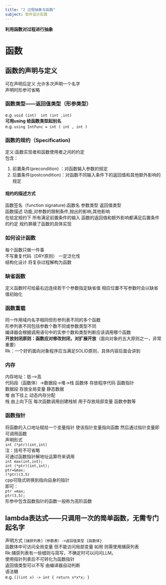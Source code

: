 ```yaml
---
title: "2 过程抽象与函数"
subject: 软件设计实践
---
```

**利用函数对过程进行抽象**
# 函数
## 函数的声明与定义 
可在声明后定义 允许多次声明一个名字  
声明时形参可省略
### 函数类型——返回值类型（形参类型）
e.g. `void (int)  int (int ,int)`  
**可用using 给函数类型起别名**   
e.g. `using IntFunc = int ( int , int ) `  
### 函数的规约（Specification)
定义:函数实现者和函数使用者之间的约定  
包含：
1. 前置条件(precondition) ：对函数输入参数的规定
2. 后置条件(postcondition)：对函数不同输入条件下的返回值和其他额外影响的规定
#### 规约的描述方式
函数签名（function signature):函数名 参数类型 返回值类型  
函数描述 功能,对参数的限制条件,抛出的影响,其他影响  
在给定规约下 所有满足前置条件的输入 函数的返回值和额外影响都满足后置条件的约定
规约屏蔽了函数的具体实现 
### 如何设计函数
每个函数只做一件事  
不写重复代码（DRY原则） 
一定泛化性  
结构化设计 将复杂过程解构为函数   
### 缺省函数
定义函数时可给最右边连续若干个参数指定缺省值 相应位置不写参数时会以缺省值初始化  
### 函数重载
同一作用域内名字相同但形参列表不同的多个函数  
形参列表不同包括参数个数不同或参数类型不同  
编译器会根据调用语句中的实参个数和类型判断应该调用哪个函数  
**开放封闭原则：函数应对修改封闭，对扩展开放**（面向对象的五大原则之一，非常重要）  
Rk：一个好的面向对象程序应当满足SOLID原则，具体内容后面会讲到
### 内存
内存地址：低——>高  
代码段（函数体）->数据段->堆->栈
函数体 存放程序代码 函数指针  
数据段 存放全局变量 静态数据  
堆 由下往上 动态内存分配  
栈 由上向下压 每次函数调用创建栈帧 用于存放局部变量 函数参数等  
### 函数指针
将函数的入口地址赋给一个变量指针 使该指针变量指向函数 然后通过指针变量即可调用函数  
声明形式  
`int (*ptr)(int,int)`  
注：括号不可省略   
可通过函数指针解地址运算符来调用  
`int max(int,int);`  
`int (*ptr)(int,int);`  
`ptr=&max;`  
`(*ptr)(3,5)`  
cpp可隐式转换到指向自身的指针  
即可：  
`ptr =max;`  
`ptr(3,5);`  
形参中包含函数指针的函数一般称为高阶函数
## lambda表达式——只调用一次的简单函数，无需专门起名字
声明方式
`[捕获列表]（参数表）->返回值类型 {函数体}`  
函数体中可访问全局变量 但不能访问局部变量 如用 则需使用捕获列表  
Rk:捕获列表有一些细则与简写，不确定时可以问问LLM。  
使用指针列表后不可转化为函数指针  
返回值类型可以不写 由编译器自动判断  
语法糖  
e.g. `[](int x) -> int { return x*x*x; }`

